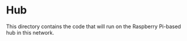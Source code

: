 # Hub

This directory contains the code that will run on the Raspberry Pi-based hub in this network.
